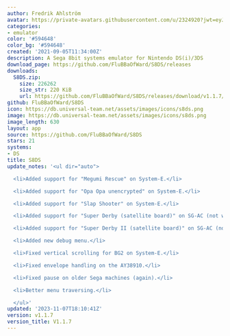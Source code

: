 ```yaml
---
author: Fredrik Ahlström
avatar: https://private-avatars.githubusercontent.com/u/2324920?jwt=eyJhbGciOiJIUzI1NiIsInR5cCI6IkpXVCJ9.eyJpc3MiOiJnaXRodWIuY29tIiwiYXVkIjoicmF3LmdpdGh1YnVzZXJjb250ZW50LmNvbSIsImtleSI6ImtleTEiLCJleHAiOjE3MzQ2NTcxMjAsIm5iZiI6MTczNDY1NTkyMCwicGF0aCI6Ii91LzIzMjQ5MjAifQ.wz5vDNFMisZnCVL4js3eS7E1pICKzTreFZDXDMEltnw&v=4
categories:
- emulator
color: '#594648'
color_bg: '#594648'
created: '2021-09-05T11:34:00Z'
description: A Sega 8bit systems emulator for Nintendo DS(i)/3DS
download_page: https://github.com/FluBBaOfWard/S8DS/releases
downloads:
  S8DS.zip:
    size: 226262
    size_str: 220 KiB
    url: https://github.com/FluBBaOfWard/S8DS/releases/download/v1.1.7/S8DS.zip
github: FluBBaOfWard/S8DS
icon: https://db.universal-team.net/assets/images/icons/s8ds.png
image: https://db.universal-team.net/assets/images/icons/s8ds.png
image_length: 630
layout: app
source: https://github.com/FluBBaOfWard/S8DS
stars: 21
systems:
- DS
title: S8DS
update_notes: '<ul dir="auto">

  <li>Added support for "Megumi Rescue" on System-E.</li>

  <li>Added support for "Opa Opa unencrypted" on System-E.</li>

  <li>Added support for "Slap Shooter" on System-E.</li>

  <li>Added support for "Super Derby (satellite board)" on SG-AC (not working).</li>

  <li>Added support for "Super Derby II (satellite board)" on SG-AC (not working).</li>

  <li>Added new debug menu.</li>

  <li>Fixed vertical scrolling for BG2 on System-E.</li>

  <li>Fixed envelope handling on the AY38910.</li>

  <li>Fixed pause on older Sega machines (again).</li>

  <li>Better menu traversing.</li>

  </ul>'
updated: '2023-11-07T18:10:41Z'
version: v1.1.7
version_title: V1.1.7
---
```

